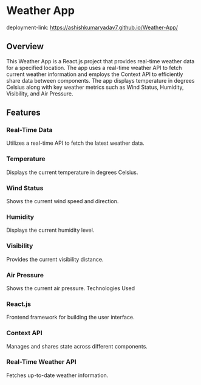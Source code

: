 # Weather App
deployment-link: https://ashishkumaryadav7.github.io/Weather-App/
## Overview
This Weather App is a React.js project that provides real-time weather data for a specified location. The app uses a real-time weather API to fetch current weather information and employs the Context API to efficiently share data between components. The app displays temperature in degrees Celsius along with key weather metrics such as Wind Status, Humidity, Visibility, and Air Pressure.

## Features
<h3>Real-Time Data</h3> Utilizes a real-time API to fetch the latest weather data.
<h3>Temperature</h3> Displays the current temperature in degrees Celsius.
<h3>Wind Status</h3> Shows the current wind speed and direction.
<h3>Humidity</h3> Displays the current humidity level.
<h3>Visibility</h3> Provides the current visibility distance.
<h3>Air Pressure</h3> Shows the current air pressure.
Technologies Used
<h3>React.js</h3> Frontend framework for building the user interface.
<h3>Context API</h3> Manages and shares state across different components.
<h3>Real-Time Weather API</h3> Fetches up-to-date weather information.

